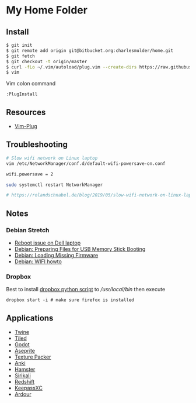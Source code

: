 # My Home Folder

## Install

```bash
$ git init
$ git remote add origin git@bitbucket.org:charlesmulder/home.git
$ git fetch
$ git checkout -t origin/master
$ curl -fLo ~/.vim/autoload/plug.vim --create-dirs https://raw.githubusercontent.com/junegunn/vim-plug/master/plug.vim
$ vim
```

Vim colon command
```vim
:PlugInstall
```

## Resources
* [Vim-Plug](https://github.com/junegunn/vim-plug)

## Troubleshooting

```sh
# Slow wifi network on Linux laptop
vim /etc/NetworkManager/conf.d/default-wifi-powersave-on.conf

wifi.powersave = 2

sudo systemctl restart NetworkManager

# https://rolandschnabel.de/blog/2019/05/slow-wifi-network-on-linux-laptop/
```


## Notes

### Debian Stretch

* [Reboot issue on Dell laptop](https://wiki.debian.org/InstallingDebianOn/Dell/LatitudeE6420/squeeze#Reboot_issue)
* [Debian: Preparing Files for USB Memory Stick Booting](https://www.debian.org/releases/jessie/amd64/ch04s03.html.en)
* [Debian: Loading Missing Firmware](https://www.debian.org/releases/stable/i386/ch06s04.html.en)
* [Debian: WIFI howto](https://wiki.debian.org/WiFi/HowToUse#Command_Line)


### Dropbox

Best to install [dropbox python script](https://www.dropbox.com/download?dl=packages/dropbox.py) to _/usr/local/bin_ then execute 

```
dropbox start -i # make sure firefox is installed
```

## Applications

- [Twine](https://twinery.org/)
- [Tiled](https://www.mapeditor.org/)
- [Godot](https://godotengine.org/)
- [Aseprite](https://www.aseprite.org/)
- [Texture Packer](https://www.codeandweb.com/texturepacker)
- [Anki](https://apps.ankiweb.net/)
- [Hamster](http://projecthamster.org/)
- [Sirikali](https://mhogomchungu.github.io/sirikali/)
- [Redshift](http://jonls.dk/redshift/)
- [KeepassXC](https://keepassxc.org/)
- [Ardour](https://ardour.org/)


